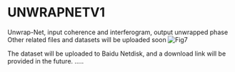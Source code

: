 # UNWRAPNETV1
Unwrap-Net, input coherence and interferogram, output unwrapped phase
Other related files and datasets will be uploaded soon
![Fig7](https://github.com/user-attachments/assets/4e86bea7-d98a-420b-88cf-4c2a94d4779f)


The dataset will be uploaded to Baidu Netdisk, and a download link will be provided in the future.
.....
